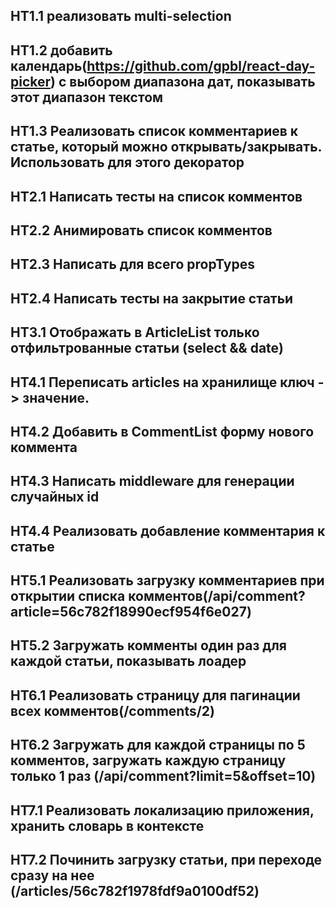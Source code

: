 ## HT1.1 реализовать multi-selection
## HT1.2 добавить календарь(https://github.com/gpbl/react-day-picker) с выбором диапазона дат, показывать этот диапазон текстом
## HT1.3 Реализовать список комментариев к статье, который можно открывать/закрывать. Использовать для этого декоратор

## HT2.1 Написать тесты на список комментов
## HT2.2 Анимировать список комментов
## HT2.3 Написать для всего propTypes
## HT2.4 Написать тесты на закрытие статьи

## HT3.1 Отображать в ArticleList только отфильтрованные статьи (select && date)

## HT4.1 Переписать articles на хранилище ключ -> значение. 
## HT4.2 Добавить в CommentList форму нового коммента
## HT4.3 Написать middleware для генерации случайных id
## HT4.4 Реализовать добавление комментария к статье

## HT5.1 Реализовать загрузку комментариев при открытии списка комментов(/api/comment?article=56c782f18990ecf954f6e027)
## HT5.2 Загружать комменты один раз для каждой статьи, показывать лоадер

## HT6.1 Реализовать страницу для пагинации всех комментов(/comments/2)
## HT6.2 Загружать для каждой страницы по 5 комментов, загружать каждую страницу только 1 раз (/api/comment?limit=5&offset=10)

## HT7.1 Реализовать локализацию приложения, хранить словарь в контексте
## HT7.2 Починить загрузку статьи, при переходе сразу на нее (/articles/56c782f1978fdf9a0100df52) 
